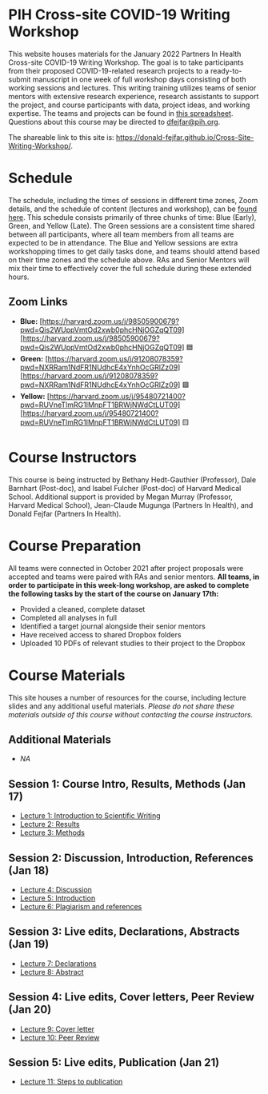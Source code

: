 # PIH Cross-site COVID-19 Writing Workshop
This website houses materials for the January 2022 Partners In Health Cross-site COVID-19 Writing Workshop. The goal is to take participants from their proposed COVID-19-related research projects to a ready-to-submit manuscript in one week of full workshop days consisting of both working sessions and lectures. This writing training utilizes teams of senior mentors with extensive research experience, research assistants to support the project, and course participants with data, project ideas, and working expertise. The teams and projects can be found in [this spreadsheet](Writing-Workshop-Teams.xlsx). Questions about this course may be directed to dfejfar@pih.org.

The shareable link to this site is: https://donald-fejfar.github.io/Cross-Site-Writing-Workshop/.

# Schedule
The schedule, including the times of sessions in different time zones, Zoom details, and the schedule of content (lectures and workshop), can be [found here](CovCo_writing_workshop_scheduleonly.xlsx). This schedule consists primarily of three chunks of time: Blue (Early), Green, and Yellow (Late). The Green sessions are a consistent time shared between all participants, where all team members from all teams are expected to be in attendance. The Blue and Yellow sessions are extra workshopping times to get daily tasks done, and teams should attend based on their time zones and the schedule above. RAs and Senior Mentors will mix their time to effectively cover the full schedule during these extended hours. 

## Zoom Links
- __Blue:__ [https://harvard.zoom.us/j/98505900679?pwd=Qis2WUppVmtOd2xwb0phcHNjOGZqQT09][https://harvard.zoom.us/j/98505900679?pwd=Qis2WUppVmtOd2xwb0phcHNjOGZqQT09] 🟦
- __Green:__ [https://harvard.zoom.us/j/91208078359?pwd=NXRRam1NdFR1NUdhcE4xYnhOcGRlZz09][https://harvard.zoom.us/j/91208078359?pwd=NXRRam1NdFR1NUdhcE4xYnhOcGRlZz09] 🟩
- __Yellow:__ [https://harvard.zoom.us/j/95480721400?pwd=RUVneTlmRG1IMnpFT1BRWjNWdCtLUT09][https://harvard.zoom.us/j/95480721400?pwd=RUVneTlmRG1IMnpFT1BRWjNWdCtLUT09] 🟨

# Course Instructors
This course is being instructed by Bethany Hedt-Gauthier (Professor), Dale Barnhart (Post-doc), and Isabel Fulcher (Post-doc) of Harvard Medical School. Additional support is provided by Megan Murray (Professor, Harvard Medical School), Jean-Claude Mugunga (Partners In Health), and Donald Fejfar (Partners In Health).

# Course Preparation
All teams were connected in October 2021 after project proposals were accepted and teams were paired with RAs and senior mentors. __All teams, in order to participate in this week-long workshop, are asked to complete the following tasks by the start of the course on January 17th:__
- Provided a cleaned, complete dataset
- Completed all analyses in full
- Identified a target journal alongside their senior mentors
- Have received access to shared Dropbox folders
- Uploaded 10 PDFs of relevant studies to their project to the Dropbox

# Course Materials
This site houses a number of resources for the course, including lecture slides and any additional useful materials. _Please do not share these materials outside of this course without contacting the course instructors._

## Additional Materials
- _NA_

## Session 1: Course Intro, Results, Methods (Jan 17)
- [Lecture 1: Introduction to Scientific Writing]()
- [Lecture 2: Results]()
- [Lecture 3: Methods]()

## Session 2: Discussion, Introduction, References (Jan 18)
- [Lecture 4: Discussion]()
- [Lecture 5: Introduction]()
- [Lecture 6: Plagiarism and references]()

## Session 3: Live edits, Declarations, Abstracts (Jan 19)
- [Lecture 7: Declarations]()
- [Lecture 8: Abstract]()

## Session 4: Live edits, Cover letters, Peer Review (Jan 20)
- [Lecture 9: Cover letter]()
- [Lecture 10: Peer Review]()

## Session 5: Live edits, Publication (Jan 21)
- [Lecture 11: Steps to publication]()
